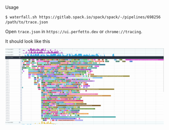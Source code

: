 Usage

```console
$ waterfall.sh https://gitlab.spack.io/spack/spack/-/pipelines/698256
/path/to/trace.json
```

Open `trace.json` in `https://ui.perfetto.dev` or `chrome://tracing`.

It should look like this

![trace example](trace.png)